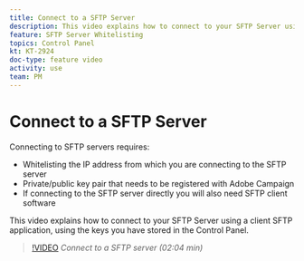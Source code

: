 ```yaml
---
title: Connect to a SFTP Server
description: This video explains how to connect to your SFTP Server using a client SFTP application, using the keys you have stored in the Control Panel.
feature: SFTP Server Whitelisting
topics: Control Panel
kt: KT-2924
doc-type: feature video
activity: use
team: PM
---
```


# Connect to a SFTP Server

Connecting to SFTP servers requires:

* Whitelisting the IP address from which you are connecting to the SFTP server  
* Private/public key pair that needs to be registered with Adobe Campaign
* If connecting to the SFTP server directly you will also need SFTP client software

This video explains how to connect to your SFTP Server using a client SFTP application, using the keys you have stored in the Control Panel.

>[!VIDEO](https://video.tv.adobe.com/v/27263?quality=12)
*Connect to a SFTP server (02:04 min)*
